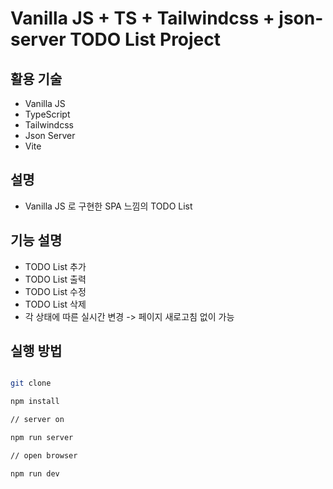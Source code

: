 # Vanilla JS + TS + Tailwindcss + json-server TODO List Project

## 활용 기술

- Vanilla JS
- TypeScript
- Tailwindcss
- Json Server
- Vite

## 설명

- Vanilla JS 로 구현한 SPA 느낌의 TODO List

## 기능 설명

- TODO List 추가
- TODO List 출력
- TODO List 수정
- TODO List 삭제
- 각 상태에 따른 실시간 변경 -> 페이지 새로고침 없이 가능

## 실행 방법

```bash

git clone

npm install

// server on

npm run server

// open browser

npm run dev

```
